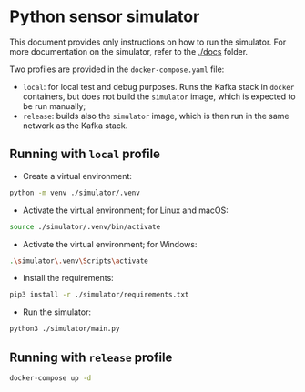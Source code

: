 # Python sensor simulator
This document provides only instructions on how to run the simulator.
For more documentation on the simulator, refer to the [./docs](./docs/) folder.

Two profiles are provided in the `docker-compose.yaml` file:
- `local`: for local test and debug purposes. Runs the Kafka stack in `docker` containers,
but does not build the `simulator` image, which is expected to be run manually;
- `release`: builds also the `simulator` image, which is then run in the same network as the Kafka stack.

## Running with `local` profile
- Create a virtual environment:
```bash
python -m venv ./simulator/.venv
```

- Activate the virtual environment; for Linux and macOS:
```bash
source ./simulator/.venv/bin/activate
```
- Activate the virtual environment; for Windows:
```bash
.\simulator\.venv\Scripts\activate
```

- Install the requirements:
```bash
pip3 install -r ./simulator/requirements.txt
```

- Run the simulator:
```bash
python3 ./simulator/main.py
```

## Running with `release` profile
```bash
docker-compose up -d
```
